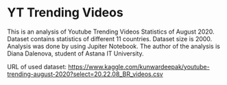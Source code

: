 # YT Trending Videos
This is an analysis of Youtube Trending Videos Statistics of August 2020. Dataset contains statistics of different 11 countries. Dataset size is 2000.
Analysis was done by using Jupiter Notebook.
The author of the analysis is Diana Dalenova, student of Astana IT University.

URL of used dataset:
https://www.kaggle.com/kunwardeepak/youtube-trending-august-2020?select=20.22.08_BR_videos.csv

